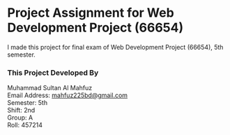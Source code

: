 # Project Assignment for Web Development Project (66654)

I made this project for final exam of Web Development Project (66654), 5th semester.

### This Project Developed By

Muhammad Sultan Al Mahfuz  
Email Address: <mahfuz225bd@gmail.com>  
Semester: 5th  
Shift: 2nd  
Group: A  
Roll: 457214  
